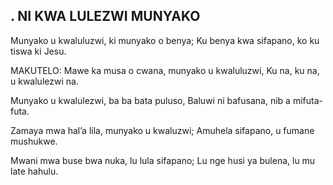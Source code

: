 ## . NI KWA LULEZWI MUNYAKO

Munyako u kwaluluzwi, ki munyako o benya;
Ku benya kwa sifapano, ko ku tiswa ki Jesu.

MAKUTELO:
Mawe ka musa o cwana, munyako u kwaluluzwi,
Ku  na, ku na, u kwalulezwi na.


Munyako u kwalulezwi, ba ba bata puluso,
Baluwi ni bafusana, nib a mifuta-futa.


Zamaya mwa hal’a lila, munyako u kwaluzwi;
Amuhela sifapano, u fumane mushukwe.


Mwani mwa buse bwa nuka, lu lula sifapano;
Lu nge husi ya bulena, lu mu late hahulu.

